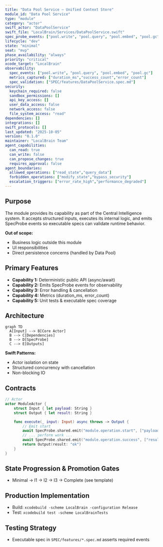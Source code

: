 ```yaml
---
title: "Data Pool Service – Unified Context Store"
module_id: "Data Pool Service"
type: "module"
category: "actor"
swift_actor: "DataPoolService"
swift_file: "LocalBrain/Services/DataPoolService.swift"
spec_probe_events: ["pool.write", "pool.query", "pool.embed", "pool.gc"]
lifecycle: "dev"
state: "minimal"
seat: "mvp"
phase_availability: "always"
priority: "critical"
xcode_target: "LocalBrain"
observability:
  spec_events: ["pool.write", "pool.query", "pool.embed", "pool.gc"]
  metrics_captured: ["duration_ms","success_count","error_count"]
  spec_validation: ["SPEC/features/DataPoolService.spec.md"]
security:
  keychain_required: false
  sandbox_permissions: []
  api_key_access: []
  user_data_access: false
  network_access: false
  file_system_access: "read"
dependencies: []
integrations: []
swift_protocols: []
last_updated: "2025-10-05"
version: "0.1.0"
maintainer: "LocalBrain Team"
agent_capabilities:
  can_read: true
  can_write: false
  can_propose_changes: true
  requires_approval: false
agent_boundaries:
  allowed_operations: ["read_state","query_data"]
  forbidden_operations: ["modify_state","bypass_security"]
  escalation_triggers: ["error_rate_high","performance_degraded"]
---
```


## Purpose

The module provides its capability as part of the Central Intelligence system. It accepts structured inputs, executes its internal logic, and emits SpecProbe events so executable specs can validate runtime behavior.

**Out of scope:**
- Business logic outside this module
- UI responsibilities
- Direct persistence concerns (handled by Data Pool)

## Primary Features
- **Capability 1:** Deterministic public API (async/await)
- **Capability 2:** Emits SpecProbe events for observability
- **Capability 3:** Error handling & cancellation
- **Capability 4:** Metrics (duration_ms, error_count)
- **Capability 5:** Unit tests & executable spec coverage

## Architecture

```mermaid
graph TD
  A[Input] --> B[Core Actor]
  B --> C[Dependencies]
  B --> D[SpecProbe]
  C --> E[Outputs]
```

**Swift Patterns:**
- Actor isolation on state
- Structured concurrency with cancellation
- Non-blocking IO

## Contracts

```swift
// Actor
actor ModuleActor {
    struct Input { let payload: String }
    struct Output { let result: String }

    func execute(_ input: Input) async throws -> Output {
        // Emit start
        await SpecProbe.shared.emit("module.operation.start", ["payload": .string(input.payload)])
        // ... perform work ...
        await SpecProbe.shared.emit("module.operation.success", ["result": .string("ok")])
        return Output(result: "ok")
    }
}
```

## State Progression & Promotion Gates
- Minimal → I1 → I2 → I3 → Complete (see template)

## Production Implementation
- Build: `xcodebuild -scheme LocalBrain -configuration Release`
- Test:  `xcodebuild test -scheme LocalBrainTests`

## Testing Strategy
- Executable spec in `SPEC/features/*.spec.md` asserts required events
